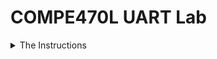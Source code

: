 # COMPE470L UART Lab

<details>
	<summary>The Instructions </summary>
	
	<p>
This assignment is to create two state machine designs in Verilog and demonstrate them on the FPGA board:

	1. Tx: The simpler of the two. When an 8 bit value is loaded into a register using the 8 DIP switches for the number and a push button for the "load" signal, it shifts the byte out in asynchronous serial format (initially at 9600 bits per second, later at an arbitrary, programmable data rate).  That begins with a start bit (0), followed by the 8 data bits LSB first, and a stop (1) bit.

	2. Rx: The tough one, receiving a byte in the format above and displaying it using the LEDs. Your Rx will have to detect the start bit, with 1/2 bit period to confirm a valid start bit, then sample in the middle of each bit interval shifting each bit into an 8 bit register that drives the 8 LEDs on the IO board.
	
	
For this specific assignment, in part 1 you must implement a UART that takes paralllel input data from the switches and buttons, and produces a serial output on one of the FPGA output pins.  In order to do that, you must also create a clock with an appropriate frequency to operate the UART from the on-board oscillator connected to the FPGA.  The clock frequency should be higher than the data rate to allow for the requirements for part 2 below, most UARTs use a clock that is 16x the data rate. Capture the serial output data on the scope or logic analyzer abd confirm the serial output data is correct and that the bit period is 1/9600th second long.
	
In part 2, you will design a serial to parallel receiver that will receive the asynchronous data from your transmitter in part 1 above, and convert it into an 8 bit parallel word for display on the LEDs on the I/O board.
	
Ultimately, you will be implementing the core subset of transmit/receive functions of a device similar to the SCC2691 serial UART chip in the file listed below, so you should review the transmit buffer empty and receive buffer full status registers of that device.  For full credit, your final UART design should implement the receive buffer full and transmit buffer empty bits. You will need to take the raw FPGA input clock (8MHz for the older version of the board, 50MHz for the newer rev A board that has DIYchips.com written in white letters on the top of the board) and convert that clock into an appropriate clock for your two state machines.
</p>
</details>

